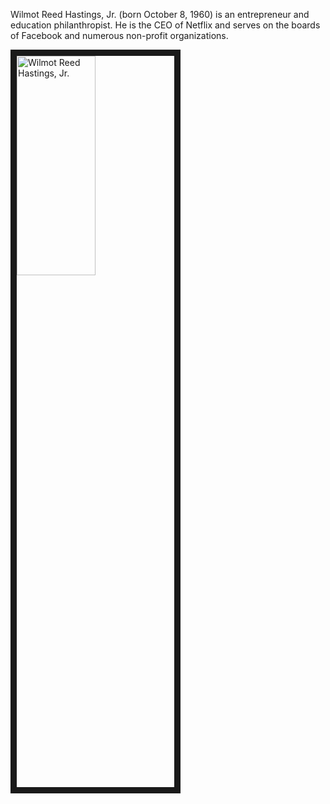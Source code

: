 Wilmot Reed Hastings, Jr. (born October 8, 1960) is an entrepreneur and education philanthropist. He is the CEO of Netflix and serves on the boards of Facebook and numerous non-profit organizations.

<a href="http://www.youtube.com/watch?feature=player_embedded&v=jgPT79RWxy8
" target="_blank"><img src="http://img.youtube.com/vi/jgPT79RWxy8/0.jpg" 
alt="Wilmot Reed Hastings, Jr." width="50%" height="30%" border="10" /></a>
